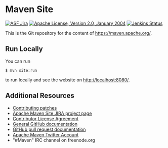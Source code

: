<!---
 Licensed to the Apache Software Foundation (ASF) under one or more
 contributor license agreements.  See the NOTICE file distributed with
 this work for additional information regarding copyright ownership.
 The ASF licenses this file to You under the Apache License, Version 2.0
 (the "License"); you may not use this file except in compliance with
 the License.  You may obtain a copy of the License at

      http://www.apache.org/licenses/LICENSE-2.0

 Unless required by applicable law or agreed to in writing, software
 distributed under the License is distributed on an "AS IS" BASIS,
 WITHOUT WARRANTIES OR CONDITIONS OF ANY KIND, either express or implied.
 See the License for the specific language governing permissions and
 limitations under the License.
-->

# Maven Site

[![ASF Jira](https://img.shields.io/endpoint?url=https%3A%2F%2Fmaven.apache.org%2Fbadges%2Fasf_jira-MNGSITE.json)][jira]
[![Apache License, Version 2.0, January 2004](https://img.shields.io/github/license/apache/maven.svg?label=License)][license]
[![Jenkins Status](https://img.shields.io/jenkins/s/https/ci-maven.apache.org/job/Maven/job/maven-box/job/maven-doxia-site/job/master.svg)][build]

This is the Git repository for the content of <https://maven.apache.org/>.


## Run Locally

You can run

```
$ mvn site:run
```

to run locally and see the website on <http://localhost:8080/>.

Additional Resources
--------------------

+ [Contributing patches](https://maven.apache.org/guides/development/guide-maven-development.html#Creating_and_submitting_a_patch)
+ [Apache Maven Site JIRA project page][jira]
+ [Contributor License Agreement][cla]
+ [General GitHub documentation](https://help.github.com/)
+ [GitHub pull request documentation](https://help.github.com/send-pull-requests/)
+ [Apache Maven Twitter Account](https://twitter.com/ASFMavenProject)
+ "#Maven" IRC channel on freenode.org

[jira]: https://issues.apache.org/jira/projects/MNGSITE/
[license]: https://www.apache.org/licenses/LICENSE-2.0
[ml-list]: https://maven.apache.org/mailing-lists.html
[cla]: https://www.apache.org/licenses/#clas
[build]: https://ci-maven.apache.org/job/Maven/job/maven-box/job/maven-site/job/master/
